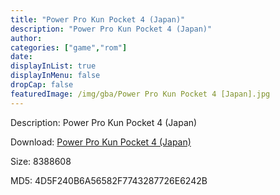 ```yaml
---
title: "Power Pro Kun Pocket 4 (Japan)"
description: "Power Pro Kun Pocket 4 (Japan)"
author: 
categories: ["game","rom"]
date: 
displayInList: true
displayInMenu: false
dropCap: false
featuredImage: /img/gba/Power Pro Kun Pocket 4 [Japan].jpg
---
```


Description: Power Pro Kun Pocket 4 (Japan)

Download: <a style="text-decoration:underline;" href="https://mega.nz/#!DaBEXYyT!G1rfn9VvAc4rq86Z1hGa5NXplD-jzlu0AEpWdvYGu2k" target = "_blank" rel = "nofollow" > Power Pro Kun Pocket 4 (Japan)</a>

Size: 8388608

MD5: 4D5F240B6A56582F7743287726E6242B

